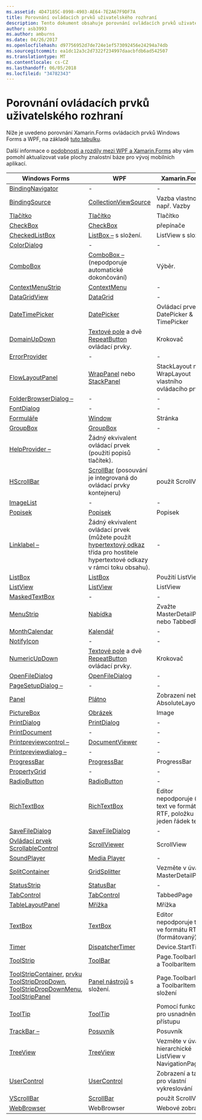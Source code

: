 ```yaml
---
ms.assetid: 4D47185C-8998-4903-AE64-7E2A67F9DF7A
title: Porovnání ovládacích prvků uživatelského rozhraní
description: Tento dokument obsahuje porovnání ovládacích prvků uživatelského rozhraní mezi Xamarin.Forms, Windows Forms a WPF. Taky obsahuje odkazy na další dokumentaci, který porovnává WPF na platformě Xamarin.Forms.
author: asb3993
ms.author: amburns
ms.date: 04/26/2017
ms.openlocfilehash: d97756952d7de724e1ef573092456e24294a74db
ms.sourcegitcommit: ea1dc12a3c2d7322f234997daacbfdb6ad542507
ms.translationtype: MT
ms.contentlocale: cs-CZ
ms.lasthandoff: 06/05/2018
ms.locfileid: "34782343"
---
```

# <a name="ui-controls-comparison"></a>Porovnání ovládacích prvků uživatelského rozhraní

Níže je uvedeno porovnání Xamarin.Forms ovládacích prvků Windows Forms a WPF, na základě [tuto tabulku](/dotnet/framework/wpf/advanced/windows-forms-controls-and-equivalent-wpf-controls).

Další informace o [podobnosti a rozdíly mezi WPF a Xamarin.Forms](wpf.md) aby vám pomohl aktualizovat vaše plochy znalostní báze pro vývoj mobilních aplikací.

|Windows Forms|WPF|Xamarin.Forms|
|--- |--- |--- |
|[BindingNavigator](https://msdn.microsoft.com/library/system.windows.forms.bindingnavigator(v=vs.110).aspx)|-|-|
|[BindingSource](https://msdn.microsoft.com/library/system.windows.forms.bindingsource(v=vs.110).aspx)|[CollectionViewSource](https://msdn.microsoft.com/library/system.windows.data.collectionviewsource(v=vs.110).aspx)|Vazba vlastnost, např. Vazby|
|[Tlačítko](https://msdn.microsoft.com/library/system.windows.forms.button(v=vs.110).aspx)|[Tlačítko](https://msdn.microsoft.com/library/system.windows.controls.button(v=vs.110).aspx)|Tlačítko|
|[CheckBox](https://msdn.microsoft.com/library/system.windows.forms.checkbox(v=vs.110).aspx)|[CheckBox](https://msdn.microsoft.com/library/system.windows.controls.checkbox(v=vs.110).aspx)|přepínače|
|[CheckedListBox](https://msdn.microsoft.com/library/system.windows.forms.checkedlistbox(v=vs.110).aspx)|[ListBox –](https://msdn.microsoft.com/library/system.windows.controls.listbox(v=vs.110).aspx) s složení.|ListView s složení.|
|[ColorDialog](https://msdn.microsoft.com/library/system.windows.forms.colordialog(v=vs.110).aspx)|-|-|
|[ComboBox](https://msdn.microsoft.com/library/system.windows.forms.combobox(v=vs.110).aspx)|[ComboBox –](https://msdn.microsoft.com/library/system.windows.controls.combobox(v=vs.110).aspx) (nepodporuje automatické dokončování)|Výběr.|
|[ContextMenuStrip](https://msdn.microsoft.com/library/system.windows.forms.contextmenustrip(v=vs.110).aspx)|[ContextMenu](https://msdn.microsoft.com/library/system.windows.controls.contextmenu(v=vs.110).aspx)|-|
|[DataGridView](https://msdn.microsoft.com/library/system.windows.forms.datagridview(v=vs.110).aspx)|[DataGrid](https://msdn.microsoft.com/library/system.windows.controls.datagrid(v=vs.110).aspx)|-|
|[DateTimePicker](https://msdn.microsoft.com/library/system.windows.forms.datetimepicker(v=vs.110).aspx)|[DatePicker](https://msdn.microsoft.com/library/system.windows.controls.datepicker(v=vs.110).aspx)|Ovládací prvek DatePicker & TimePicker|
|[DomainUpDown](https://msdn.microsoft.com/library/system.windows.forms.domainupdown(v=vs.110).aspx)|[Textové pole](https://msdn.microsoft.com/library/system.windows.controls.textbox(v=vs.110).aspx) a dvě [RepeatButton](https://msdn.microsoft.com/library/system.windows.controls.primitives.repeatbutton(v=vs.110).aspx) ovládací prvky.|Krokovač|
|[ErrorProvider](https://msdn.microsoft.com/library/system.windows.forms.errorprovider(v=vs.110).aspx)|-|-|
|[FlowLayoutPanel](https://msdn.microsoft.com/library/system.windows.forms.flowlayoutpanel(v=vs.110).aspx)|[WrapPanel](https://msdn.microsoft.com/library/system.windows.controls.wrappanel(v=vs.110).aspx) nebo [StackPanel](https://msdn.microsoft.com/library/system.windows.controls.stackpanel(v=vs.110).aspx)|StackLayout nebo WrapLayout vlastního ovládacího prvku|
|[FolderBrowserDialog –](https://msdn.microsoft.com/library/system.windows.forms.folderbrowserdialog(v=vs.110).aspx)|-|-|
|[FontDialog](https://msdn.microsoft.com/library/system.windows.forms.fontdialog(v=vs.110).aspx)|-|-|
|[Formuláře](https://msdn.microsoft.com/library/system.windows.forms.form(v=vs.110).aspx)|[Window](https://msdn.microsoft.com/library/system.windows.window(v=vs.110).aspx)|Stránka|
|[GroupBox](https://msdn.microsoft.com/library/system.windows.forms.groupbox(v=vs.110).aspx)|[GroupBox](https://msdn.microsoft.com/library/system.windows.controls.groupbox(v=vs.110).aspx)|-|
|[HelpProvider –](https://msdn.microsoft.com/library/system.windows.forms.helpprovider(v=vs.110).aspx)|Žádný ekvivalent ovládací prvek (použití popisů tlačítek).|-|
|[HScrollBar](https://msdn.microsoft.com/library/system.windows.forms.hscrollbar(v=vs.110).aspx)|[ScrollBar](https://msdn.microsoft.com/library/system.windows.controls.primitives.scrollbar(v=vs.110).aspx) (posouvání je integrovaná do ovládací prvky kontejneru)|použít ScrollView|
|[ImageList](https://msdn.microsoft.com/library/system.windows.forms.imagelist(v=vs.110).aspx)|-|-|
|[Popisek](https://msdn.microsoft.com/library/system.windows.forms.label(v=vs.110).aspx)|[Popisek](https://msdn.microsoft.com/library/system.windows.controls.label(v=vs.110).aspx)|Popisek|
|[Linklabel –](https://msdn.microsoft.com/library/system.windows.forms.linklabel(v=vs.110).aspx)|Žádný ekvivalent ovládací prvek (můžete použít [hypertextový odkaz](https://msdn.microsoft.com/library/system.windows.documents.hyperlink(v=vs.110).aspx) třída pro hostitele hypertextové odkazy v rámci toku obsahu).|-|
|[ListBox](https://msdn.microsoft.com/library/system.windows.forms.listbox(v=vs.110).aspx)|[ListBox](https://msdn.microsoft.com/library/system.windows.controls.listbox(v=vs.110).aspx)|Použití ListView|
|[ListView](https://msdn.microsoft.com/library/system.windows.forms.listview(v=vs.110).aspx)|[ListView](https://msdn.microsoft.com/library/system.windows.controls.listview(v=vs.110).aspx)|ListView|
|[MaskedTextBox](https://msdn.microsoft.com/library/system.windows.forms.maskedtextbox(v=vs.110).aspx)|-|-|
|[MenuStrip](https://msdn.microsoft.com/library/system.windows.forms.menustrip(v=vs.110).aspx)|[Nabídka](https://msdn.microsoft.com/library/system.windows.controls.menu(v=vs.110).aspx)|Zvažte MasterDetailPage nebo TabbedPage|
|[MonthCalendar](https://msdn.microsoft.com/library/system.windows.forms.monthcalendar(v=vs.110).aspx)|[Kalendář](https://msdn.microsoft.com/library/system.windows.controls.calendar(v=vs.110).aspx)|-|
|[NotifyIcon](https://msdn.microsoft.com/library/system.windows.forms.notifyicon(v=vs.110).aspx)|-|-|
|[NumericUpDown](https://msdn.microsoft.com/library/system.windows.forms.numericupdown(v=vs.110).aspx)|[Textové pole](https://msdn.microsoft.com/library/system.windows.controls.textbox(v=vs.110).aspx) a dvě [RepeatButton](https://msdn.microsoft.com/library/system.windows.controls.primitives.repeatbutton(v=vs.110).aspx) ovládací prvky.|Krokovač|
|[OpenFileDialog](https://msdn.microsoft.com/library/system.windows.forms.openfiledialog(v=vs.110).aspx)|[OpenFileDialog](https://msdn.microsoft.com/library/microsoft.win32.openfiledialog(v=vs.110).aspx)|-|
|[PageSetupDialog –](https://msdn.microsoft.com/library/system.windows.forms.pagesetupdialog(v=vs.110).aspx)|-|-|
|[Panel](https://msdn.microsoft.com/library/system.windows.forms.panel(v=vs.110).aspx)|[Plátno](https://msdn.microsoft.com/library/system.windows.controls.canvas(v=vs.110).aspx)|Zobrazení nebo AbsoluteLayout|
|[PictureBox](https://msdn.microsoft.com/library/system.windows.forms.picturebox(v=vs.110).aspx)|[Obrázek](https://msdn.microsoft.com/library/system.windows.controls.image(v=vs.110).aspx)|Image|
|[PrintDialog](https://msdn.microsoft.com/library/system.windows.forms.printdialog(v=vs.110).aspx)|[PrintDialog](https://msdn.microsoft.com/library/system.windows.controls.printdialog(v=vs.110).aspx)|-|
|[PrintDocument](https://msdn.microsoft.com/library/system.drawing.printing.printdocument(v=vs.110).aspx)|-|-|
|[Printpreviewcontrol –](https://msdn.microsoft.com/library/system.windows.forms.printpreviewcontrol(v=vs.110).aspx)|[DocumentViewer](https://msdn.microsoft.com/library/system.windows.controls.documentviewer(v=vs.110).aspx)|-|
|[Printpreviewdialog –](https://msdn.microsoft.com/library/system.windows.forms.printpreviewdialog(v=vs.110).aspx)|-|-|
|[ProgressBar](https://msdn.microsoft.com/library/system.windows.forms.progressbar(v=vs.110).aspx)|[ProgressBar](https://msdn.microsoft.com/library/system.windows.controls.progressbar(v=vs.110).aspx)|ProgressBar|
|[PropertyGrid](https://msdn.microsoft.com/library/system.windows.forms.propertygrid(v=vs.110).aspx)|-|-|
|[RadioButton](https://msdn.microsoft.com/library/system.windows.forms.radiobutton(v=vs.110).aspx)|[RadioButton](https://msdn.microsoft.com/library/system.windows.controls.radiobutton(v=vs.110).aspx)|-|
|[RichTextBox](https://msdn.microsoft.com/library/system.windows.forms.richtextbox(v=vs.110).aspx)|[RichTextBox](https://msdn.microsoft.com/library/system.windows.controls.richtextbox(v=vs.110).aspx)|Editor nepodporuje () text ve formátu RTF, položku pro jeden řádek textu|
|[SaveFileDialog](https://msdn.microsoft.com/library/system.windows.forms.savefiledialog(v=vs.110).aspx)|[SaveFileDialog](https://msdn.microsoft.com/library/microsoft.win32.savefiledialog(v=vs.110).aspx)|-|
|[Ovládací prvek ScrollableControl](https://msdn.microsoft.com/library/system.windows.forms.scrollablecontrol(v=vs.110).aspx)|[ScrollViewer](https://msdn.microsoft.com/library/system.windows.controls.scrollviewer(v=vs.110).aspx)|ScrollView|
|[SoundPlayer](https://msdn.microsoft.com/library/system.media.soundplayer(v=vs.110).aspx)|[Media Player](https://msdn.microsoft.com/library/system.windows.media.mediaplayer(v=vs.110).aspx)|-|
|[SplitContainer](https://msdn.microsoft.com/library/system.windows.forms.splitcontainer(v=vs.110).aspx)|[GridSplitter](https://msdn.microsoft.com/library/system.windows.controls.gridsplitter(v=vs.110).aspx)|Vezměte v úvahu MasterDetailPage|
|[StatusStrip](https://msdn.microsoft.com/library/system.windows.forms.statusstrip(v=vs.110).aspx)|[StatusBar](https://msdn.microsoft.com/library/system.windows.controls.primitives.statusbar(v=vs.110).aspx)|-|
|[TabControl](https://msdn.microsoft.com/library/system.windows.forms.tabcontrol(v=vs.110).aspx)|[TabControl](https://msdn.microsoft.com/library/system.windows.controls.tabcontrol(v=vs.110).aspx)|TabbedPage|
|[TableLayoutPanel](https://msdn.microsoft.com/library/system.windows.forms.tablelayoutpanel(v=vs.110).aspx)|[Mřížka](https://msdn.microsoft.com/library/system.windows.controls.grid(v=vs.110).aspx)|Mřížka|
|[TextBox](https://msdn.microsoft.com/library/system.windows.forms.textbox(v=vs.110).aspx)|[TextBox](https://msdn.microsoft.com/library/system.windows.controls.textbox(v=vs.110).aspx)|Editor nepodporuje text ve formátu RTF (formátovaný)|
|[Timer](https://msdn.microsoft.com/library/system.windows.forms.timer(v=vs.110).aspx)|[DispatcherTimer](https://msdn.microsoft.com/library/system.windows.threading.dispatchertimer(v=vs.110).aspx)|Device.StartTime()|
|[ToolStrip](https://msdn.microsoft.com/library/system.windows.forms.toolstrip(v=vs.110).aspx)|[ToolBar](https://msdn.microsoft.com/library/system.windows.controls.toolbar(v=vs.110).aspx)|Page.ToolbarItems a ToolbarItem|
|[ToolStripContainer](https://msdn.microsoft.com/library/system.windows.forms.toolstripcontainer(v=vs.110).aspx), [prvku ToolStripDropDown](https://msdn.microsoft.com/library/system.windows.forms.toolstripdropdown(v=vs.110).aspx), [ToolStripDropDownMenu](https://msdn.microsoft.com/library/system.windows.forms.toolstripdropdownmenu(v=vs.110).aspx), [ToolStripPanel](https://msdn.microsoft.com/library/system.windows.forms.toolstrippanel(v=vs.110).aspx)|[Panel nástrojů](https://msdn.microsoft.com/library/system.windows.controls.toolbar(v=vs.110).aspx) s složení.|Page.ToolbarItems a ToolbarItem s složení|
|[ToolTip](https://msdn.microsoft.com/library/system.windows.forms.tooltip(v=vs.110).aspx)|[ToolTip](https://msdn.microsoft.com/library/system.windows.controls.tooltip(v=vs.110).aspx)|Pomocí funkce pro usnadnění přístupu|
|[TrackBar –](https://msdn.microsoft.com/library/system.windows.forms.trackbar(v=vs.110).aspx)|[Posuvník](https://msdn.microsoft.com/library/system.windows.controls.slider(v=vs.110).aspx)|Posuvník|
|[TreeView](https://msdn.microsoft.com/library/system.windows.forms.treeview(v=vs.110).aspx)|[TreeView](https://msdn.microsoft.com/library/system.windows.controls.treeview(v=vs.110).aspx)|Vezměte v úvahu hierarchické ListView v NavigationPage|
|[UserControl](https://msdn.microsoft.com/library/system.windows.forms.usercontrol(v=vs.110).aspx)|[UserControl](https://msdn.microsoft.com/library/system.windows.controls.usercontrol(v=vs.110).aspx)|Zobrazení a také pro vlastní vykreslování|
|[VScrollBar](https://msdn.microsoft.com/library/system.windows.forms.vscrollbar(v=vs.110).aspx)|[ScrollBar](https://msdn.microsoft.com/library/system.windows.controls.primitives.scrollbar(v=vs.110).aspx)|použít ScrollView|
|[WebBrowser](https://msdn.microsoft.com/library/system.windows.forms.webbrowser(v=vs.110).aspx)|WebBrowser|Webové zobrazení|
